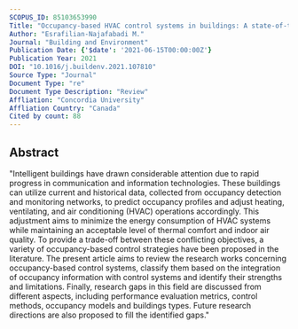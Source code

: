 ```yaml
---
SCOPUS_ID: 85103653990
Title: "Occupancy-based HVAC control systems in buildings: A state-of-the-art review"
Author: "Esrafilian-Najafabadi M."
Journal: "Building and Environment"
Publication Date: {'$date': '2021-06-15T00:00:00Z'}
Publication Year: 2021
DOI: "10.1016/j.buildenv.2021.107810"
Source Type: "Journal"
Document Type: "re"
Document Type Description: "Review"
Affliation: "Concordia University"
Affliation Country: "Canada"
Cited by count: 88
---
```


## Abstract
"Intelligent buildings have drawn considerable attention due to rapid progress in communication and information technologies. These buildings can utilize current and historical data, collected from occupancy detection and monitoring networks, to predict occupancy profiles and adjust heating, ventilating, and air conditioning (HVAC) operations accordingly. This adjustment aims to minimize the energy consumption of HVAC systems while maintaining an acceptable level of thermal comfort and indoor air quality. To provide a trade-off between these conflicting objectives, a variety of occupancy-based control strategies have been proposed in the literature. The present article aims to review the research works concerning occupancy-based control systems, classify them based on the integration of occupancy information with control systems and identify their strengths and limitations. Finally, research gaps in this field are discussed from different aspects, including performance evaluation metrics, control methods, occupancy models and buildings types. Future research directions are also proposed to fill the identified gaps."
